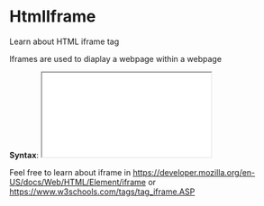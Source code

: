 # HtmlIframe
Learn about HTML iframe tag

Iframes are used to diaplay a webpage within a webpage

**Syntax**: <iframe src="url" title="description"></iframe>

Feel free to learn about iframe in https://developer.mozilla.org/en-US/docs/Web/HTML/Element/iframe or https://www.w3schools.com/tags/tag_iframe.ASP
